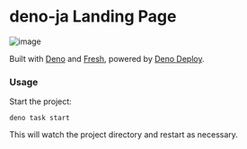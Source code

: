 # deno-ja Landing Page

![image](https://user-images.githubusercontent.com/3132889/184541422-9bd5b330-0df9-40c6-aa9c-b0c261c194b7.png)


Built with [Deno](https://deno.land/) and
[Fresh](https://fresh.deno.dev/), powered by [Deno Deploy](https://deno.com/deploy).

### Usage

Start the project:

```
deno task start
```

This will watch the project directory and restart as necessary.
